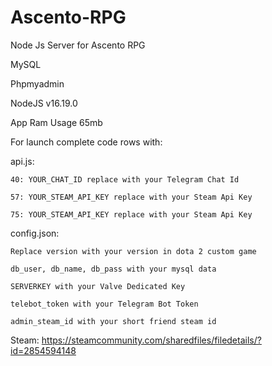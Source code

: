 # Ascento-RPG
Node Js Server for Ascento RPG

MySQL

Phpmyadmin

NodeJS v16.19.0

App Ram Usage 65mb

For launch complete code rows with:

api.js:

    40: YOUR_CHAT_ID replace with your Telegram Chat Id 
    
    57: YOUR_STEAM_API_KEY replace with your Steam Api Key
    
    75: YOUR_STEAM_API_KEY replace with your Steam Api Key

config.json:

    Replace version with your version in dota 2 custom game
    
    db_user, db_name, db_pass with your mysql data
    
    SERVERKEY with your Valve Dedicated Key
    
    telebot_token with your Telegram Bot Token
    
    admin_steam_id with your short friend steam id

Steam: https://steamcommunity.com/sharedfiles/filedetails/?id=2854594148

